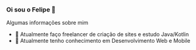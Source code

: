 ### Oi sou o Felipe 👋

Algumas informações sobre mim

- 🔭 Atualmente faço freelancer de criação de sites e estudo Java/Kotlin
- 🌱 Atualmente tenho conhecimento em Desenvolvimento Web e Mobile
